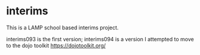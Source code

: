 # interims

This is a LAMP school based interims project.

interims093 is the first version; interims094 is a version I attempted to move to the dojo toolkit https://dojotoolkit.org/
